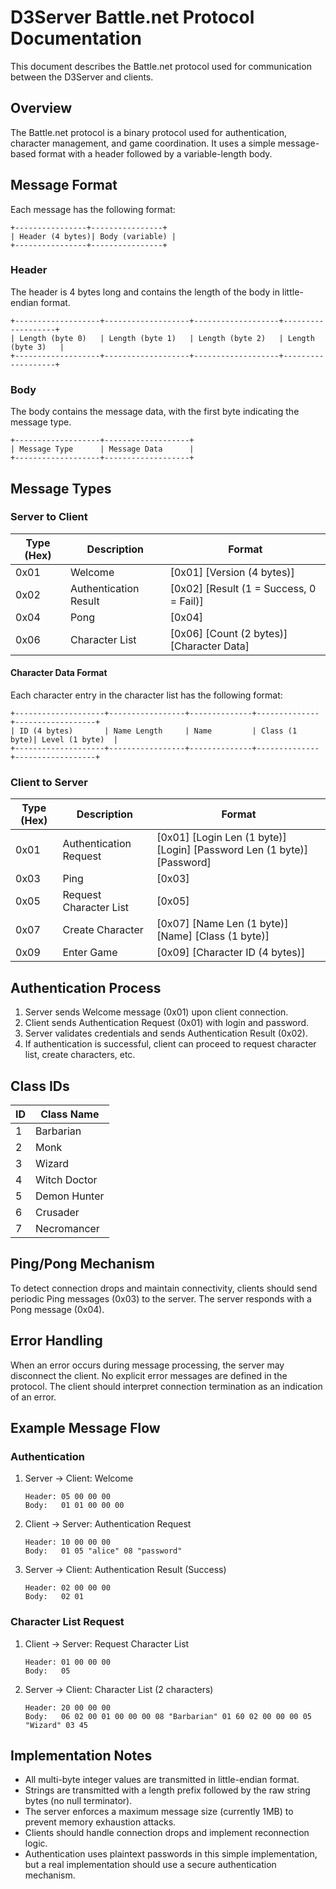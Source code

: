 # D3Server Battle.net Protocol Documentation

This document describes the Battle.net protocol used for communication between the D3Server and clients.

## Overview

The Battle.net protocol is a binary protocol used for authentication, character management, and game coordination. It uses a simple message-based format with a header followed by a variable-length body.

## Message Format

Each message has the following format:

```
+----------------+----------------+
| Header (4 bytes)| Body (variable) |
+----------------+----------------+
```

### Header

The header is 4 bytes long and contains the length of the body in little-endian format.

```
+-------------------+-------------------+-------------------+-------------------+
| Length (byte 0)   | Length (byte 1)   | Length (byte 2)   | Length (byte 3)   |
+-------------------+-------------------+-------------------+-------------------+
```

### Body

The body contains the message data, with the first byte indicating the message type.

```
+-------------------+-------------------+
| Message Type      | Message Data      |
+-------------------+-------------------+
```

## Message Types

### Server to Client

| Type (Hex) | Description            | Format                                    |
|------------|------------------------|-------------------------------------------|
| 0x01       | Welcome                | [0x01] [Version (4 bytes)]                |
| 0x02       | Authentication Result  | [0x02] [Result (1 = Success, 0 = Fail)]   |
| 0x04       | Pong                   | [0x04]                                    |
| 0x06       | Character List         | [0x06] [Count (2 bytes)] [Character Data] |

#### Character Data Format

Each character entry in the character list has the following format:

```
+--------------------+-----------------+--------------+--------------+------------------+
| ID (4 bytes)       | Name Length     | Name         | Class (1 byte)| Level (1 byte)  |
+--------------------+-----------------+--------------+--------------+------------------+
```

### Client to Server

| Type (Hex) | Description            | Format                                   |
|------------|------------------------|------------------------------------------|
| 0x01       | Authentication Request | [0x01] [Login Len (1 byte)] [Login] [Password Len (1 byte)] [Password] |
| 0x03       | Ping                   | [0x03]                                   |
| 0x05       | Request Character List | [0x05]                                   |
| 0x07       | Create Character       | [0x07] [Name Len (1 byte)] [Name] [Class (1 byte)] |
| 0x09       | Enter Game             | [0x09] [Character ID (4 bytes)]          |

## Authentication Process

1. Server sends Welcome message (0x01) upon client connection.
2. Client sends Authentication Request (0x01) with login and password.
3. Server validates credentials and sends Authentication Result (0x02).
4. If authentication is successful, client can proceed to request character list, create characters, etc.

## Class IDs

| ID | Class Name    |
|----|---------------|
| 1  | Barbarian     |
| 2  | Monk          |
| 3  | Wizard        |
| 4  | Witch Doctor  |
| 5  | Demon Hunter  |
| 6  | Crusader      |
| 7  | Necromancer   |

## Ping/Pong Mechanism

To detect connection drops and maintain connectivity, clients should send periodic Ping messages (0x03) to the server. The server responds with a Pong message (0x04).

## Error Handling

When an error occurs during message processing, the server may disconnect the client. No explicit error messages are defined in the protocol. The client should interpret connection termination as an indication of an error.

## Example Message Flow

### Authentication

1. Server → Client: Welcome
   ```
   Header: 05 00 00 00
   Body:   01 01 00 00 00
   ```

2. Client → Server: Authentication Request
   ```
   Header: 10 00 00 00
   Body:   01 05 "alice" 08 "password"
   ```

3. Server → Client: Authentication Result (Success)
   ```
   Header: 02 00 00 00
   Body:   02 01
   ```

### Character List Request

1. Client → Server: Request Character List
   ```
   Header: 01 00 00 00
   Body:   05
   ```

2. Server → Client: Character List (2 characters)
   ```
   Header: 20 00 00 00
   Body:   06 02 00 01 00 00 00 08 "Barbarian" 01 60 02 00 00 00 05 "Wizard" 03 45
   ```

## Implementation Notes

- All multi-byte integer values are transmitted in little-endian format.
- Strings are transmitted with a length prefix followed by the raw string bytes (no null terminator).
- The server enforces a maximum message size (currently 1MB) to prevent memory exhaustion attacks.
- Clients should handle connection drops and implement reconnection logic.
- Authentication uses plaintext passwords in this simple implementation, but a real implementation should use a secure authentication mechanism. 